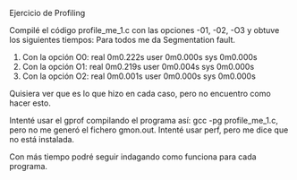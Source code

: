 Ejercicio de Profiling

Compilé el código profile_me_1.c con las opciones -01, -02, -O3 y obtuve los 
siguientes tiempos:
Para todos me da Segmentation fault.

1. Con la opción O0: 
    real	0m0.222s
    user	0m0.000s
    sys	0m0.000s
2. Con la opción O1:
    real	0m0.219s
    user	0m0.004s
    sys	0m0.000s
3. Con la opción O2:
    real	0m0.001s
    user	0m0.000s
    sys	0m0.000s

Quisiera ver que es lo que hizo en cada caso, pero no encuentro como hacer esto.

Intenté usar el gprof compilando el programa así: gcc -pg profile_me_1.c, pero
no me generó el fichero gmon.out.
Intenté usar perf, pero me dice que no está instalada.

Con más tiempo podré seguir indagando como funciona para cada programa.
